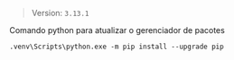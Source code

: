 > Version: `3.13.1`

Comando python para atualizar o gerenciador de pacotes

```batch
.venv\Scripts\python.exe -m pip install --upgrade pip
```